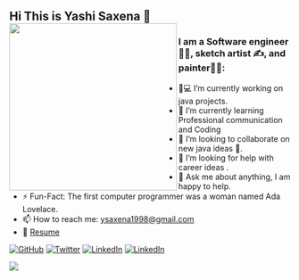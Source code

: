 ## Hi This is Yashi Saxena 👋 <img align="left" width="300" height="300" bg_color=ffffff src=https://user-images.githubusercontent.com/53362962/89995085-a9d1c400-dca6-11ea-8ba4-7ba99cf2bcf6.gif>

### I am a Software engineer👩‍💻, sketch artist ✍️, and painter👩‍🎨:
- 👧💻 I’m currently working on java projects.
- 🌱 I’m currently learning Professional communication and Coding 
- 👯 I’m looking to collaborate on new java ideas 🤝.
- 🤔 I’m looking for help with career ideas .
- 💬 Ask me about anything, I am happy to help.
- ⚡️ Fun-Fact: The first computer programmer was a woman named Ada Lovelace. 
- 📫 How to reach me: ysaxena1998@gmail.com
- 📝 [Resume](https://drive.google.com/file/d/1lQYbvDkjDWmRmiXtoC2Zy_6YiS2I0ggv/view?usp=drivesdk)
<p align="left">
	<a href="https://github.com/Yashi09Saxena"><img src="https://img.shields.io/github/followers/Yashi09Saxena.svg?label=GitHub&style=social" alt="GitHub"></a>
	<a href="https://twitter/YashiSaxena11"><img src="https://img.shields.io/twitter/follow/YashiSaxena11?label=Twitter&style=social" alt="Twitter"></a> 
	<a href="https://www.linkedin.com/in/yashisaxena"><img src="https://img.shields.io/badge/LinkedIn--blueviolet.svg?style=social&logo=linkedin" alt="LinkedIn"></a>
	<a href="https://www.instagram.com/_yashisaxena"><img src="https://img.shields.io/badge/Instagram--blueviolet.svg?style=social&logo=Instagram" alt="LinkedIn"></a>                                                                                         
</p> 
<img src="https://github-readme-stats.vercel.app/api?username=Yashi09Saxena&&show_icons=true&title_color=7fdc84&icon_color=e9837c&text_color=daf7dc&bg_color=336699">
<!--
**Yashi09Saxena/Yashi09Saxena** is a ✨ _special_ ✨ repository because its `README.md` (this file) appears on your GitHub profile.


